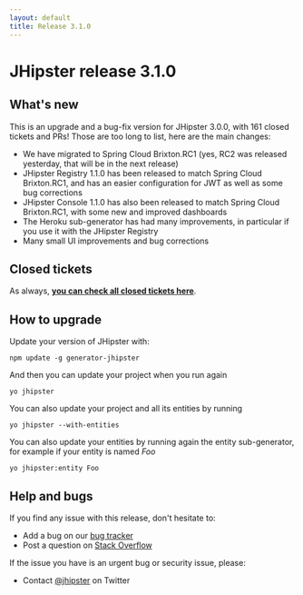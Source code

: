 ```yaml
---
layout: default
title: Release 3.1.0
---
```


JHipster release 3.1.0
==================

What's new
----------

This is an upgrade and a bug-fix version for JHipster 3.0.0, with 161 closed tickets and PRs! Those are too long to list, here are the main changes:

- We have migrated to Spring Cloud Brixton.RC1 (yes, RC2 was released yesterday, that will be in the next release)
- JHipster Registry 1.1.0 has been released to match Spring Cloud Brixton.RC1, and has an easier configuration for JWT as well as some bug corrections
- JHipster Console 1.1.0 has also been released to match Spring Cloud Brixton.RC1, with some new and improved dashboards
- The Heroku sub-generator has had many improvements, in particular if you use it with the JHipster Registry
- Many small UI improvements and bug corrections

Closed tickets
------------
As always, __[you can check all closed tickets here](https://github.com/jhipster/generator-jhipster/issues?q=milestone%3A3.1.0+is%3Aclosed)__.

How to upgrade
------------

Update your version of JHipster with:

```
npm update -g generator-jhipster
```

And then you can update your project when you run again

```
yo jhipster
```

You can also update your project and all its entities by running

```
yo jhipster --with-entities
```

You can also update your entities by running again the entity sub-generator, for example if your entity is named _Foo_

```
yo jhipster:entity Foo
```

Help and bugs
--------------

If you find any issue with this release, don't hesitate to:

- Add a bug on our [bug tracker](https://github.com/jhipster/generator-jhipster/issues?state=open)
- Post a question on [Stack Overflow](http://stackoverflow.com/tags/jhipster/info)

If the issue you have is an urgent bug or security issue, please:

- Contact [@jhipster](https://twitter.com/jhipster) on Twitter
